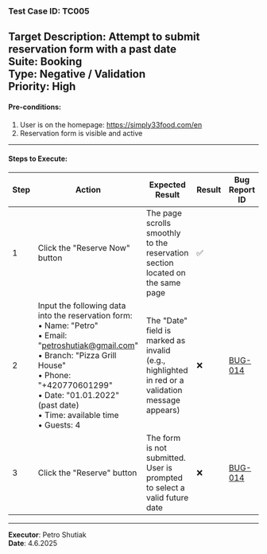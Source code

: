 ### Test Case ID: TC005  
**Target Description**: Attempt to submit reservation form with a past date  
**Suite**: Booking  
**Type**: Negative / Validation  
**Priority**: High  
---

#### Pre-conditions:
1. User is on the homepage: https://simply33food.com/en   
2. Reservation form is visible and active  

---

#### Steps to Execute:

| Step | Action | Expected Result | Result | Bug Report ID |
|------|--------|------------------|--------|----------------|
| 1 | Click the "Reserve Now" button | The page scrolls smoothly to the reservation section located on the same page | ✅ | |
| 2 | Input the following data into the reservation form:<br>• Name: "Petro"<br>• Email: "petroshutiak@gmail.com"<br>• Branch: "Pizza Grill House"<br>• Phone: "+420770601299"<br>• Date: "01.01.2022" (past date)<br>• Time: available time<br>• Guests: 4 | The "Date" field is marked as invalid (e.g., highlighted in red or a validation message appears) | ❌ | <a href='https://github.com/shutiak/simply33-qa-portfolio/blob/main/bug-reports/bugs/bug14.md'>BUG-014</a> |
| 3 | Click the "Reserve" button | The form is not submitted. User is prompted to select a valid future date | ❌ | <a href='https://github.com/shutiak/simply33-qa-portfolio/blob/main/bug-reports/bugs/bug14.md'>BUG-014</a> |

---

**Executor**: Petro Shutiak  
**Date**: 4.6.2025  
